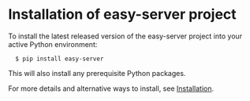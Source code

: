 Installation of easy-server project
===================================

To install the latest released version of the
easy-server project into your active Python environment:

      $ pip install easy-server

This will also install any prerequisite Python packages.

For more details and alternative ways to install, see
[Installation](https://easy-server.readthedocs.io/en/stable/intro.html#installation).
